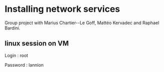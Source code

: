 # Installing network services

Group project with Marius Chartier--Le Goff, Mattéo Kervadec and Raphael Bardini.

## linux session on VM

Login : root

Password : lannion